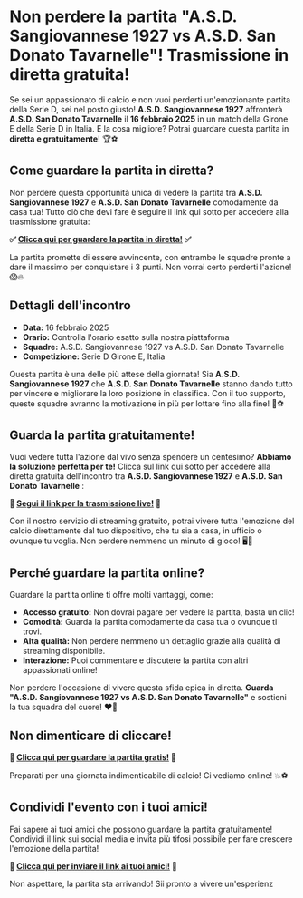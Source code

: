 # Non perdere la partita "A.S.D. Sangiovannese 1927 vs A.S.D. San Donato Tavarnelle"! Trasmissione in diretta gratuita!

Se sei un appassionato di calcio e non vuoi perderti un'emozionante partita della Serie D, sei nel posto giusto! **A.S.D. Sangiovannese 1927** affronterà **A.S.D. San Donato Tavarnelle** il **16 febbraio 2025** in un match della Girone E della Serie D in Italia. E la cosa migliore? Potrai guardare questa partita in **diretta e gratuitamente**! 🏆⚽

## Come guardare la partita in diretta?

Non perdere questa opportunità unica di vedere la partita tra **A.S.D. Sangiovannese 1927** e **A.S.D. San Donato Tavarnelle** comodamente da casa tua! Tutto ciò che devi fare è seguire il link qui sotto per accedere alla trasmissione gratuita:

**✅ [Clicca qui per guardare la partita in diretta!](https://tinyurl.com/livestreamfreeo?st=A.S.D.+Sangiovannese+1927+vs+A.S.D.+San+Donato+Tavarnelle&si=gh) ✅**

La partita promette di essere avvincente, con entrambe le squadre pronte a dare il massimo per conquistare i 3 punti. Non vorrai certo perderti l'azione! 😱🔥

## Dettagli dell'incontro

- **Data:** 16 febbraio 2025
- **Orario:** Controlla l'orario esatto sulla nostra piattaforma
- **Squadre:** A.S.D. Sangiovannese 1927 vs A.S.D. San Donato Tavarnelle
- **Competizione:** Serie D Girone E, Italia

Questa partita è una delle più attese della giornata! Sia **A.S.D. Sangiovannese 1927** che **A.S.D. San Donato Tavarnelle** stanno dando tutto per vincere e migliorare la loro posizione in classifica. Con il tuo supporto, queste squadre avranno la motivazione in più per lottare fino alla fine! 💪⚽

## Guarda la partita gratuitamente!

Vuoi vedere tutta l'azione dal vivo senza spendere un centesimo? **Abbiamo la soluzione perfetta per te!** Clicca sul link qui sotto per accedere alla diretta gratuita dell'incontro tra **A.S.D. Sangiovannese 1927** e **A.S.D. San Donato Tavarnelle** :

**🔴 [Segui il link per la trasmissione live!](https://tinyurl.com/livestreamfreeo?st=A.S.D.+Sangiovannese+1927+vs+A.S.D.+San+Donato+Tavarnelle&si=gh) 🔴**

Con il nostro servizio di streaming gratuito, potrai vivere tutta l'emozione del calcio direttamente dal tuo dispositivo, che tu sia a casa, in ufficio o ovunque tu voglia. Non perdere nemmeno un minuto di gioco! 🖥️📱

## Perché guardare la partita online?

Guardare la partita online ti offre molti vantaggi, come:

- **Accesso gratuito:** Non dovrai pagare per vedere la partita, basta un clic!
- **Comodità:** Guarda la partita comodamente da casa tua o ovunque ti trovi.
- **Alta qualità:** Non perdere nemmeno un dettaglio grazie alla qualità di streaming disponibile.
- **Interazione:** Puoi commentare e discutere la partita con altri appassionati online!

Non perdere l'occasione di vivere questa sfida epica in diretta. **Guarda "A.S.D. Sangiovannese 1927 vs A.S.D. San Donato Tavarnelle"** e sostieni la tua squadra del cuore! ❤️💙

## Non dimenticare di cliccare!

**🚨 [Clicca qui per guardare la partita gratis!](https://tinyurl.com/livestreamfreeo?st=A.S.D.+Sangiovannese+1927+vs+A.S.D.+San+Donato+Tavarnelle&si=gh) 🚨**

Preparati per una giornata indimenticabile di calcio! Ci vediamo online! 💥⚽

## Condividi l'evento con i tuoi amici!

Fai sapere ai tuoi amici che possono guardare la partita gratuitamente! Condividi il link sui social media e invita più tifosi possibile per fare crescere l'emozione della partita!

**📲 [Clicca qui per inviare il link ai tuoi amici!](https://tinyurl.com/livestreamfreeo?st=A.S.D.+Sangiovannese+1927+vs+A.S.D.+San+Donato+Tavarnelle&si=gh) 📲**

Non aspettare, la partita sta arrivando! Sii pronto a vivere un'esperienz
